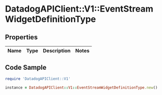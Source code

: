 # DatadogAPIClient::V1::EventStreamWidgetDefinitionType

## Properties

Name | Type | Description | Notes
------------ | ------------- | ------------- | -------------

## Code Sample

```ruby
require 'DatadogAPIClient::V1'

instance = DatadogAPIClient::V1::EventStreamWidgetDefinitionType.new()
```


